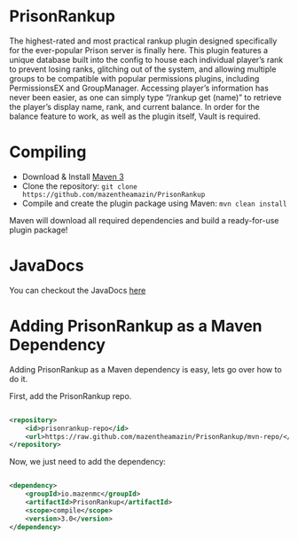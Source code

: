 PrisonRankup
============

The highest-rated and most practical rankup plugin designed specifically for the ever-popular Prison server is finally here. This plugin features a unique database built into the config to house each individual player’s rank to prevent losing ranks, glitching out of the system, and allowing multiple groups to be compatible with popular permissions plugins, including PermissionsEX and GroupManager. Accessing player’s information has never been easier, as one can simply type “/rankup get (name)” to retrieve the player’s display name, rank, and current balance. In order for the balance feature to work, as well as the plugin itself, Vault is required.

Compiling
=========

- Download & Install [Maven 3](http://maven.apache.org/download.html)
- Clone the repository: `git clone https://github.com/mazentheamazin/PrisonRankup`
- Compile and create the plugin package using Maven: `mvn clean install`

Maven will download all required dependencies and build a ready-for-use plugin package!

JavaDocs
========

You can checkout the JavaDocs [here](http://docs.mazenmc.io/prisonrankup/)

Adding PrisonRankup as a Maven Dependency
=========================================

Adding PrisonRankup as a Maven dependency is easy, lets go over how to do it.

First, add the PrisonRankup repo.

``` xml

<repository>
    <id>prisonrankup-repo</id>
    <url>https://raw.github.com/mazentheamazin/PrisonRankup/mvn-repo/</url>
</repository>

```

Now, we just need to add the dependency:

``` xml

<dependency>
    <groupId>io.mazenmc</groupId>
    <artifactId>PrisonRankup</artifactId>
    <scope>compile</scope>
    <version>3.0</version>
</dependency>

```